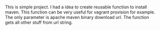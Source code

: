 This is simple project. I had a idea to create reusable function to install maven. 
This function can be very useful for vagrant provision for example. The only 
parameter is apache maven binary download url. The function gets all other stuff
from url string. 

